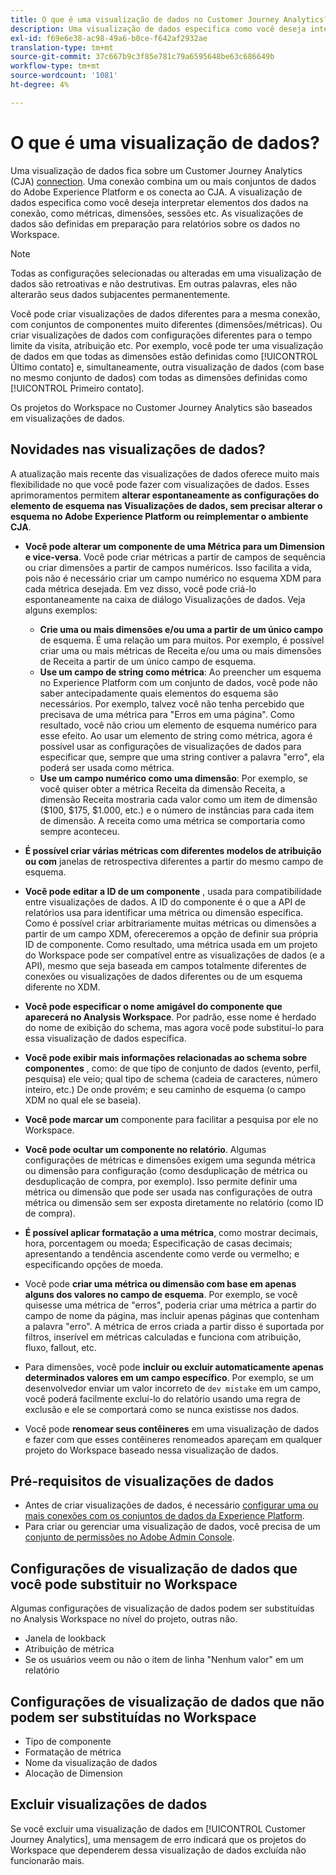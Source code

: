 ```yaml
---
title: O que é uma visualização de dados no Customer Journey Analytics?
description: Uma visualização de dados especifica como você deseja interpretar elementos dos dados na conexão do CJA, como métricas, dimensões, sessões etc.
exl-id: f69e6e38-ac98-49a6-b0ce-f642af2932ae
translation-type: tm+mt
source-git-commit: 37c667b9c3f85e781c79a6595648be63c686649b
workflow-type: tm+mt
source-wordcount: '1081'
ht-degree: 4%

---
```


# O que é uma visualização de dados?

Uma visualização de dados fica sobre um Customer Journey Analytics (CJA) [connection](/help/connections/create-connection.md). Uma conexão combina um ou mais conjuntos de dados do Adobe Experience Platform e os conecta ao CJA. A visualização de dados especifica como você deseja interpretar elementos dos dados na conexão, como métricas, dimensões, sessões etc. As visualizações de dados são definidas em preparação para relatórios sobre os dados no Workspace.

>[!NOTE]
>
>Todas as configurações selecionadas ou alteradas em uma visualização de dados são retroativas e não destrutivas. Em outras palavras, eles não alterarão seus dados subjacentes permanentemente.

Você pode criar visualizações de dados diferentes para a mesma conexão, com conjuntos de componentes muito diferentes (dimensões/métricas). Ou criar visualizações de dados com configurações diferentes para o tempo limite da visita, atribuição etc. Por exemplo, você pode ter uma visualização de dados em que todas as dimensões estão definidas como [!UICONTROL Último contato] e, simultaneamente, outra visualização de dados (com base no mesmo conjunto de dados) com todas as dimensões definidas como [!UICONTROL Primeiro contato].

Os projetos do Workspace no Customer Journey Analytics são baseados em visualizações de dados.

## Novidades nas visualizações de dados?

A atualização mais recente das visualizações de dados oferece muito mais flexibilidade no que você pode fazer com visualizações de dados. Esses aprimoramentos permitem **alterar espontaneamente as configurações do elemento de esquema nas Visualizações de dados, sem precisar alterar o esquema no Adobe Experience Platform ou reimplementar o ambiente CJA**.

* **Você pode alterar um componente de uma Métrica para um Dimension e vice-versa**. Você pode criar métricas a partir de campos de sequência ou criar dimensões a partir de campos numéricos. Isso facilita a vida, pois não é necessário criar um campo numérico no esquema XDM para cada métrica desejada. Em vez disso, você pode criá-lo espontaneamente na caixa de diálogo Visualizações de dados. Veja alguns exemplos:
   * **Crie uma ou mais dimensões e/ou uma a partir de um único campo** de esquema. É uma relação um para muitos. Por exemplo, é possível criar uma ou mais métricas de Receita e/ou uma ou mais dimensões de Receita a partir de um único campo de esquema.
   * **Use um campo de string como métrica**: Ao preencher um esquema no Experience Platform com um conjunto de dados, você pode não saber antecipadamente quais elementos do esquema são necessários. Por exemplo, talvez você não tenha percebido que precisava de uma métrica para &quot;Erros em uma página&quot;. Como resultado, você não criou um elemento de esquema numérico para esse efeito. Ao usar um elemento de string como métrica, agora é possível usar as configurações de visualizações de dados para especificar que, sempre que uma string contiver a palavra &quot;erro&quot;, ela poderá ser usada como métrica.
   * **Use um campo numérico como uma dimensão**: Por exemplo, se você quiser obter a métrica Receita da dimensão Receita, a dimensão Receita mostraria cada valor como um item de dimensão ($100, $175, $1.000, etc.) e o número de instâncias para cada item de dimensão. A receita como uma métrica se comportaria como sempre aconteceu.

* **É possível criar várias métricas com diferentes modelos de atribuição ou com** janelas de retrospectiva diferentes a partir do mesmo campo de esquema.

* **Você pode editar a ID de um componente** , usada para compatibilidade entre visualizações de dados. A ID do componente é o que a API de relatórios usa para identificar uma métrica ou dimensão específica. Como é possível criar arbitrariamente muitas métricas ou dimensões a partir de um campo XDM, ofereceremos a opção de definir sua própria ID de componente. Como resultado, uma métrica usada em um projeto do Workspace pode ser compatível entre as visualizações de dados (e a API), mesmo que seja baseada em campos totalmente diferentes de conexões ou visualizações de dados diferentes ou de um esquema diferente no XDM.

* **Você pode especificar o nome amigável do componente que aparecerá no Analysis Workspace**. Por padrão, esse nome é herdado do nome de exibição do schema, mas agora você pode substituí-lo para essa visualização de dados específica.

* **Você pode exibir mais informações relacionadas ao schema sobre componentes** , como: de que tipo de conjunto de dados (evento, perfil, pesquisa) ele veio; qual tipo de schema (cadeia de caracteres, número inteiro, etc.) De onde provém; e seu caminho de esquema (o campo XDM no qual ele se baseia).

* **Você pode marcar um** componente para facilitar a pesquisa por ele no Workspace.

* **Você pode ocultar um componente no relatório**. Algumas configurações de métricas e dimensões exigem uma segunda métrica ou dimensão para configuração (como desduplicação de métrica ou desduplicação de compra, por exemplo). Isso permite definir uma métrica ou dimensão que pode ser usada nas configurações de outra métrica ou dimensão sem ser exposta diretamente no relatório (como ID de compra).

* **É possível aplicar formatação a uma métrica**, como mostrar decimais, hora, porcentagem ou moeda; Especificação de casas decimais; apresentando a tendência ascendente como verde ou vermelho; e especificando opções de moeda.

* Você pode **criar uma métrica ou dimensão com base em apenas alguns dos valores no campo de esquema**. Por exemplo, se você quisesse uma métrica de &quot;erros&quot;, poderia criar uma métrica a partir do campo de nome da página, mas incluir apenas páginas que contenham a palavra &quot;erro&quot;. A métrica de erros criada a partir disso é suportada por filtros, inserível em métricas calculadas e funciona com atribuição, fluxo, fallout, etc.

* Para dimensões, você pode **incluir ou excluir automaticamente apenas determinados valores em um campo específico**. Por exemplo, se um desenvolvedor enviar um valor incorreto de `dev mistake` em um campo, você poderá facilmente excluí-lo do relatório usando uma regra de exclusão e ele se comportará como se nunca existisse nos dados.

* Você pode **renomear seus contêineres** em uma visualização de dados e fazer com que esses contêineres renomeados apareçam em qualquer projeto do Workspace baseado nessa visualização de dados.

## Pré-requisitos de visualizações de dados

* Antes de criar visualizações de dados, é necessário [configurar uma ou mais conexões com os conjuntos de dados da Experience Platform](/help/connections/create-connection.md).
* Para criar ou gerenciar uma visualização de dados, você precisa de um [conjunto de permissões no Adobe Admin Console](https://experienceleague.adobe.com/docs/analytics-platform/using/cja-overview/cja-overview.html?lang=pt-BR#admin-access-permissions).

## Configurações de visualização de dados que você pode substituir no Workspace

Algumas configurações de visualização de dados podem ser substituídas no Analysis Workspace no nível do projeto, outras não.

* Janela de lookback
* Atribuição de métrica
* Se os usuários veem ou não o item de linha &quot;Nenhum valor&quot; em um relatório

## Configurações de visualização de dados que não podem ser substituídas no Workspace

* Tipo de componente
* Formatação de métrica
* Nome da visualização de dados
* Alocação de Dimension

## Excluir visualizações de dados

Se você excluir uma visualização de dados em [!UICONTROL Customer Journey Analytics], uma mensagem de erro indicará que os projetos do Workspace que dependerem dessa visualização de dados excluída não funcionarão mais.
